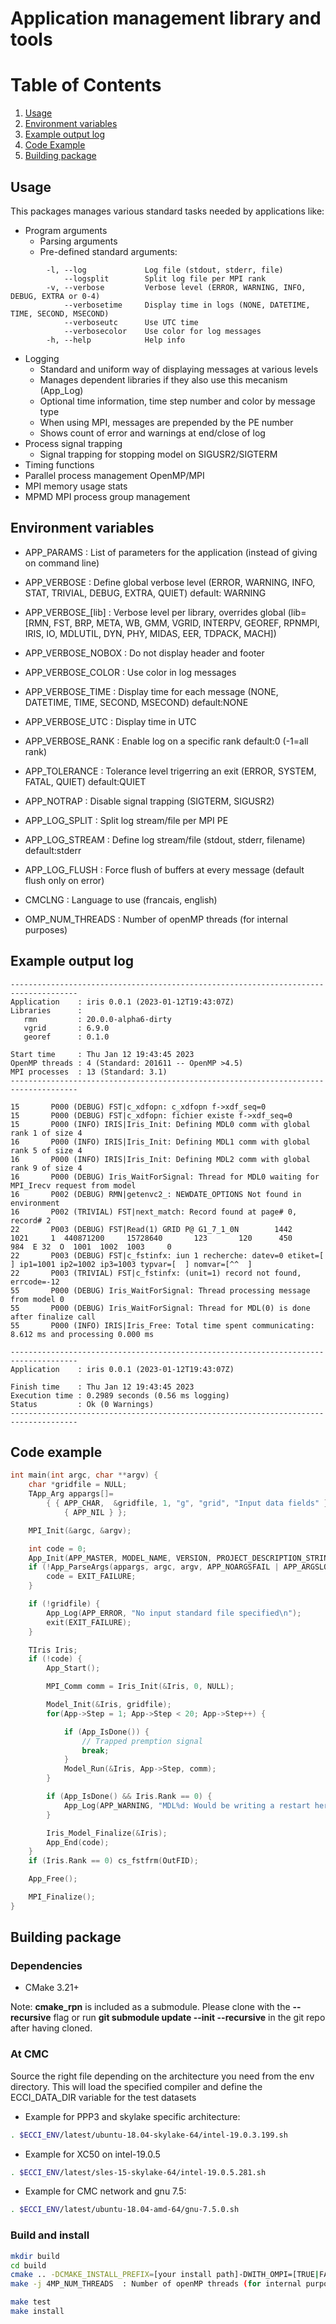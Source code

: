 # Application management library and tools

# Table of Contents
1. [Usage](#usage)
2. [Environment variables](#environment_variables)
3. [Example output log](#example_output_log)
4. [Code Example](#code_example)
5. [Building package](#building_package)

## Usage
This packages manages various standard tasks needed by applications like:

- Program arguments
    - Parsing arguments
    - Pre-defined standard arguments:
```
        -l, --log             Log file (stdout, stderr, file)
            --logsplit        Split log file per MPI rank
        -v, --verbose         Verbose level (ERROR, WARNING, INFO, DEBUG, EXTRA or 0-4)
            --verbosetime     Display time in logs (NONE, DATETIME, TIME, SECOND, MSECOND)
            --verboseutc      Use UTC time
            --verbosecolor    Use color for log messages
        -h, --help            Help info
```
- Logging
   - Standard and uniform way of displaying messages at various levels
   - Manages dependent libraries if they also use this mecanism (App_Log)
   - Optional time information, time step number and color by message type
   - When using MPI, messages are prepended by the PE number
   - Shows count of error and warnings at end/close of log
- Process signal trapping
   - Signal trapping for stopping model on SIGUSR2/SIGTERM
- Timing functions
- Parallel process management OpenMP/MPI
- MPI memory usage stats 
- MPMD MPI process group management

## Environment variables
- APP_PARAMS        : List of parameters for the application (instead of giving on command line)
- APP_VERBOSE       : Define global verbose level (ERROR, WARNING, INFO, STAT, TRIVIAL, DEBUG, EXTRA, QUIET) default: WARNING
- APP_VERBOSE_[lib] : Verbose level per library, overrides global (lib=[RMN, FST, BRP, META, WB, GMM, VGRID, INTERPV, GEOREF, RPNMPI, IRIS, IO, MDLUTIL, DYN, PHY, MIDAS, EER, TDPACK, MACH])
- APP_VERBOSE_NOBOX : Do not display header and footer
- APP_VERBOSE_COLOR : Use color in log messages
- APP_VERBOSE_TIME  : Display time for each message (NONE, DATETIME, TIME, SECOND, MSECOND) default:NONE
- APP_VERBOSE_UTC   : Display time in UTC
- APP_VERBOSE_RANK  : Enable log on a specific rank default:0  (-1=all rank)
- APP_TOLERANCE     : Tolerance level trigerring an exit (ERROR, SYSTEM, FATAL, QUIET) default:QUIET
- APP_NOTRAP        : Disable signal trapping (SIGTERM, SIGUSR2)
- APP_LOG_SPLIT     : Split log stream/file per MPI PE
- APP_LOG_STREAM    : Define log stream/file (stdout, stderr, filename) default:stderr
- APP_LOG_FLUSH     : Force flush of buffers at every message (default flush only on error)

- CMCLNG           : Language to use (francais, english)
- OMP_NUM_THREADS  : Number of openMP threads (for internal purposes)

## Example output log
```
-------------------------------------------------------------------------------------
Application    : iris 0.0.1 (2023-01-12T19:43:07Z)
Libraries      :
   rmn         : 20.0.0-alpha6-dirty
   vgrid       : 6.9.0
   georef      : 0.1.0

Start time     : Thu Jan 12 19:43:45 2023
OpenMP threads : 4 (Standard: 201611 -- OpenMP >4.5)
MPI processes  : 13 (Standard: 3.1)
-------------------------------------------------------------------------------------

15       P000 (DEBUG) FST|c_xdfopn: c_xdfopn f->xdf_seq=0
15       P000 (DEBUG) FST|c_xdfopn: fichier existe f->xdf_seq=0
15       P000 (INFO) IRIS|Iris_Init: Defining MDL0 comm with global rank 1 of size 4
16       P000 (INFO) IRIS|Iris_Init: Defining MDL1 comm with global rank 5 of size 4
16       P000 (INFO) IRIS|Iris_Init: Defining MDL2 comm with global rank 9 of size 4
16       P000 (DEBUG) Iris_WaitForSignal: Thread for MDL0 waiting for MPI_Irecv request from model
16       P002 (DEBUG) RMN|getenvc2_: NEWDATE_OPTIONS Not found in environment
16       P002 (TRIVIAL) FST|next_match: Record found at page# 0, record# 2
22       P003 (DEBUG) FST|Read(1) GRID P@ G1_7_1_0N        1442    1021     1  440871200     15728640       123       120      450      984  E 32  O  1001  1002  1003     0
22       P003 (DEBUG) FST|c_fstinfx: iun 1 recherche: datev=0 etiket=[            ] ip1=1001 ip2=1002 ip3=1003 typvar=[  ] nomvar=[^^  ]
22       P003 (TRIVIAL) FST|c_fstinfx: (unit=1) record not found, errcode=-12
55       P000 (DEBUG) Iris_WaitForSignal: Thread processing message from model 0
55       P000 (DEBUG) Iris_WaitForSignal: Thread for MDL(0) is done after finalize call
55       P000 (INFO) IRIS|Iris_Free: Total time spent communicating: 8.612 ms and processing 0.000 ms

-------------------------------------------------------------------------------------
Application    : iris 0.0.1 (2023-01-12T19:43:07Z)

Finish time    : Thu Jan 12 19:43:45 2023
Execution time : 0.2989 seconds (0.56 ms logging)
Status         : Ok (0 Warnings)
-------------------------------------------------------------------------------------
```

## Code example
```C
int main(int argc, char **argv) {
    char *gridfile = NULL;
    TApp_Arg appargs[]=
        { { APP_CHAR,  &gridfile, 1, "g", "grid", "Input data fields" },
            { APP_NIL } };

    MPI_Init(&argc, &argv);

    int code = 0;
    App_Init(APP_MASTER, MODEL_NAME, VERSION, PROJECT_DESCRIPTION_STRING, GIT_COMMIT_TIMESTAMP);
    if (!App_ParseArgs(appargs, argc, argv, APP_NOARGSFAIL | APP_ARGSLOG)) {
        code = EXIT_FAILURE;
    }

    if (!gridfile) {
        App_Log(APP_ERROR, "No input standard file specified\n");
        exit(EXIT_FAILURE);
    }

    TIris Iris;
    if (!code) {
        App_Start();

        MPI_Comm comm = Iris_Init(&Iris, 0, NULL);

        Model_Init(&Iris, gridfile);
        for(App->Step = 1; App->Step < 20; App->Step++) {

            if (App_IsDone()) {
                // Trapped premption signal
                break;
            }
            Model_Run(&Iris, App->Step, comm);
        }

        if (App_IsDone() && Iris.Rank == 0) {
            App_Log(APP_WARNING, "MDL%d: Would be writing a restart here\n", Iris.ModelNo);
        }

        Iris_Model_Finalize(&Iris);
        App_End(code);
    }
    if (Iris.Rank == 0) cs_fstfrm(OutFID);

    App_Free();

    MPI_Finalize();
}
```


## Building package
### Dependencies

- CMake 3.21+

Note: **cmake_rpn** is included as a submodule.  Please clone with the
**--recursive** flag or run **git submodule update --init --recursive** in the
git repo after having cloned.

### At CMC

Source the right file depending on the architecture you need from the env directory.
This will load the specified compiler and define the ECCI_DATA_DIR variable for the test datasets

- Example for PPP3 and skylake specific architecture:

```bash
. $ECCI_ENV/latest/ubuntu-18.04-skylake-64/intel-19.0.3.199.sh
```

- Example for XC50 on intel-19.0.5

```bash
. $ECCI_ENV/latest/sles-15-skylake-64/intel-19.0.5.281.sh
```

- Example for CMC network and gnu 7.5:

```bash
. $ECCI_ENV/latest/ubuntu-18.04-amd-64/gnu-7.5.0.sh
```

### Build and install

```bash
mkdir build
cd build
cmake .. -DCMAKE_INSTALL_PREFIX=[your install path]-DWITH_OMPI=[TRUE|FALSE] -Drmn_ROOT=[rmnlib location]
make -j 4MP_NUM_THREADS  : Number of openMP threads (for internal purposes)

make test
make install
```
